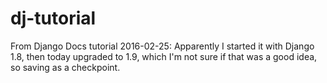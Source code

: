 # dj-tutorial
From Django Docs tutorial
2016-02-25: Apparently I started it with Django 1.8, then today upgraded to 1.9, which I'm not sure if that was a good idea, so saving as a checkpoint.
